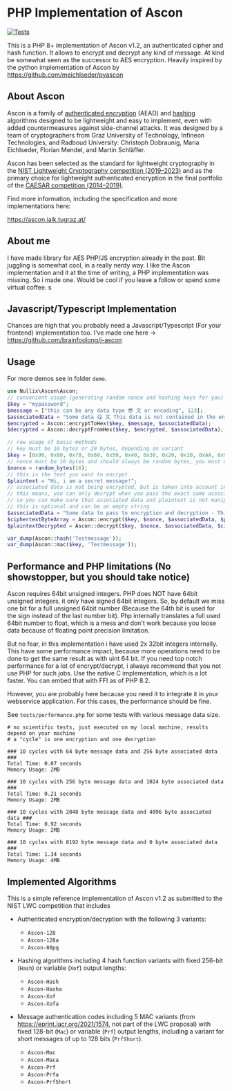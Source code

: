 # PHP Implementation of Ascon

[![Tests](https://github.com/brainfoolong/php-ascon/actions/workflows/tests.yml/badge.svg)](https://github.com/brainfoolong/php-ascon/actions/workflows/tests.yml)

This is a PHP 8+ implementation of Ascon v1.2, an authenticated cipher and hash function.
It allows to encrypt and decrypt any kind of message. At kind be somewhat seen as the successor to AES encryption.
Heavily inspired by the python implementation of Ascon by https://github.com/meichlseder/pyascon

## About Ascon

Ascon is a family of [authenticated encryption](https://en.wikipedia.org/wiki/Authenticated_encryption) (AEAD)
and [hashing](https://en.wikipedia.org/wiki/Cryptographic_hash_function) algorithms designed to be lightweight and easy
to implement, even with added countermeasures against side-channel attacks.
It was designed by a team of cryptographers from Graz University of Technology, Infineon Technologies, and Radboud
University: Christoph Dobraunig, Maria Eichlseder, Florian Mendel, and Martin Schläffer.

Ascon has been selected as the standard for lightweight cryptography in
the [NIST Lightweight Cryptography competition (2019–2023)](https://csrc.nist.gov/projects/lightweight-cryptography) and
as the primary choice for lightweight authenticated encryption in the final portfolio of
the [CAESAR competition (2014–2019)](https://competitions.cr.yp.to/caesar-submissions.html).

Find more information, including the specification and more implementations here:

https://ascon.iaik.tugraz.at/

## About me

I have made library for AES PHP/JS encryption already in the past. Bit juggling is somewhat cool, in a really nerdy way.
I like the Ascon implementation and it at the time of writing, a PHP implementation was missing. So i made one. Would be
cool if you leave a follow or spend some virtual coffee.
s
## Javascript/Typescript Implementation
Chances are high that you probably need a Javascript/Typescript (For your frontend) implementation too. I've made one here -> https://github.com/brainfoolong/j-ascon

## Usage

For more demos see in folder `demo`.

```php
use Nullix\Ascon\Ascon;
// convenient usage (generating random nonce and hashing keys for you)
$key = "mypassword";
$message = ["this can be any data type 😎 文 or encoding", 123];
$associatedData = "Some data 😋 文 This data is not contained in the encrypt output but must be passed to both encrypt and decrypt.";
$encrypted = Ascon::encryptToHex($key, $message, $associatedData);
$decrypted = Ascon::decryptFromHex($key, $encrypted, $associatedData);

// raw usage of basic methods
// key must be 16 bytes or 20 bytes, depending on variant
$key = [0x90, 0x80, 0x70, 0x60, 0x50, 0x40, 0x30, 0x20, 0x10, 0xAA, 0x90, 0x90, 0x90, 0x90, 0xCC, 0xEF];
// nonce must be 16 bytes and should always be random bytes, you must use same nonce for encrypt and decrypt the same message
$nonce = random_bytes(16);
// this is the text you want to encrypt
$plaintext = "Hi, i am a secret message!";
// associated data is not being encrypted, but is taken into account in the ciphertext
// this means, you can only decrypt when you pass the exact same associated data to the decrypt function as well
// so you can make sure that associated data and plaintext is not manipulated for given encrypted message
// this is optional and can be an empty string
$associatedData = "Some data to pass to encryption and decryption - This data is not contained in the ciphertext output.";
$ciphertextByteArray = Ascon::encrypt($key, $nonce, $associatedData, $plaintext);
$plaintextDecrypted = Ascon::decrypt($key, $nonce, $associatedData, $ciphertextByteArray);

var_dump(Ascon::hash('Testmessage'));
var_dump(Ascon::mac($key, 'Testmessage'));
```

## Performance and PHP limitations (No showstopper, but you should take notice)

Ascon requires 64bit unsigned integers. PHP does NOT have 64bit unsigned integers, it only have signed 64bit integers.
So, by default we miss one bit for a full unsigned 64bit number (Because the 64th bit is used for the sign instead of
the last number bit). Php internally translates a full used 64bit number to float, which is a mess and don't work
because you loose data because of floating point precision limitation.

But no fear, in this implementation i have used 2x 32bit integers internally. This have some performance impact, because
more operations need to be done to get the same result as with uint 64 bit.
If you need top notch performance for a lot of encrypt/decrypt, i always recommend that you not use PHP for such jobs.
Use the native C implementation, which is a lot faster. You can embed that with FFI as of PHP 8.2.

However, you are probably here because you need it to integrate it in your webservice application.
For this cases, the performance should be fine.

See `tests/performance.php` for some tests with various message data size.

```
# no scientific tests, just executed on my local machine, results depend on your machine
# a "cycle" is one encryption and one decryption 

### 10 cycles with 64 byte message data and 256 byte associated data ###
Total Time: 0.07 seconds
Memory Usage: 2MB

### 10 cycles with 256 byte message data and 1024 byte associated data ###
Total Time: 0.21 seconds
Memory Usage: 2MB

### 10 cycles with 2048 byte message data and 4096 byte associated data ###
Total Time: 0.92 seconds
Memory Usage: 2MB

### 10 cycles with 8192 byte message data and 0 byte associated data ###
Total Time: 1.34 seconds
Memory Usage: 4MB
```

## Implemented Algorithms

This is a simple reference implementation of Ascon v1.2 as submitted to the NIST LWC competition that includes

* Authenticated encryption/decryption with the following 3 variants:

    - `Ascon-128`
    - `Ascon-128a`
    - `Ascon-80pq`

* Hashing algorithms including 4 hash function variants with fixed 256-bit (`Hash`) or variable (`Xof`) output lengths:

    - `Ascon-Hash`
    - `Ascon-Hasha`
    - `Ascon-Xof`
    - `Ascon-Xofa`

* Message authentication codes including 5 MAC variants (from https://eprint.iacr.org/2021/1574, not part of the LWC
  proposal) with fixed 128-bit (`Mac`) or variable (`Prf`) output lengths, including a variant for short messages of up
  to 128 bits (`PrfShort`).

    - `Ascon-Mac`
    - `Ascon-Maca`
    - `Ascon-Prf`
    - `Ascon-Prfa`
    - `Ascon-PrfShort`